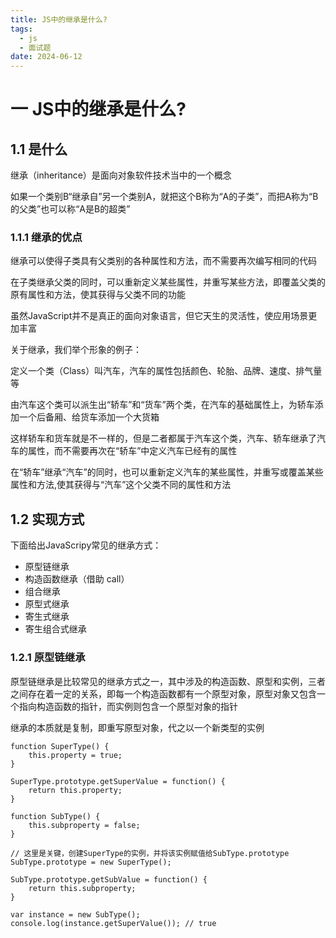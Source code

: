 ```yaml
---
title: JS中的继承是什么?
tags:
  - js
  - 面试题
date: 2024-06-12
---
```


# 一 JS中的继承是什么?

## 1.1 是什么

继承（inheritance）是⾯向对象软件技术当中的⼀个概念

如果⼀个类别B“继承⾃”另⼀个类别A，就把这个B称为“A的⼦类”，⽽把A称为“B的⽗类”也可以称“A是B的超类”

### 1.1.1 继承的优点

继承可以使得⼦类具有⽗类别的各种属性和⽅法，⽽不需要再次编写相同的代码

在⼦类继承⽗类的同时，可以重新定义某些属性，并重写某些⽅法，即覆盖⽗类的原有属性和⽅法，使其获得与⽗类不同的功能

虽然JavaScript并不是真正的⾯向对象语⾔，但它天⽣的灵活性，使应⽤场景更加丰富

关于继承，我们举个形象的例⼦：

定义⼀个类（Class）叫汽⻋，汽⻋的属性包括颜⾊、轮胎、品牌、速度、排⽓量等

由汽⻋这个类可以派⽣出“轿⻋”和“货⻋”两个类，在汽⻋的基础属性上，为轿⻋添加⼀个后备厢、给货⻋添加⼀个⼤货箱

这样轿⻋和货⻋就是不⼀样的，但是⼆者都属于汽⻋这个类，汽⻋、轿⻋继承了汽⻋的属性，⽽不需要再次在“轿⻋”中定义汽⻋已经有的属性

在“轿⻋”继承“汽⻋”的同时，也可以重新定义汽⻋的某些属性，并重写或覆盖某些属性和⽅法,使其获得与“汽⻋”这个⽗类不同的属性和⽅法

## 1.2 实现⽅式

下⾯给出JavaScripy常⻅的继承⽅式：
- 原型链继承
- 构造函数继承（借助 call）
- 组合继承
- 原型式继承
- 寄⽣式继承
- 寄⽣组合式继承

### 1.2.1 原型链继承

原型链继承是⽐较常⻅的继承⽅式之⼀，其中涉及的构造函数、原型和实例，三者之间存在着⼀定的关系，即每⼀个构造函数都有⼀个原型对象，原型对象⼜包含⼀个指向构造函数的指针，⽽实例则包含⼀个原型对象的指针

继承的本质就是复制，即重写原型对象，代之以一个新类型的实例

```JS
function SuperType() {
    this.property = true;
}

SuperType.prototype.getSuperValue = function() {
    return this.property;
}

function SubType() {
    this.subproperty = false;
}

// 这里是关键，创建SuperType的实例，并将该实例赋值给SubType.prototype
SubType.prototype = new SuperType(); 

SubType.prototype.getSubValue = function() {
    return this.subproperty;
}

var instance = new SubType();
console.log(instance.getSuperValue()); // true
```
